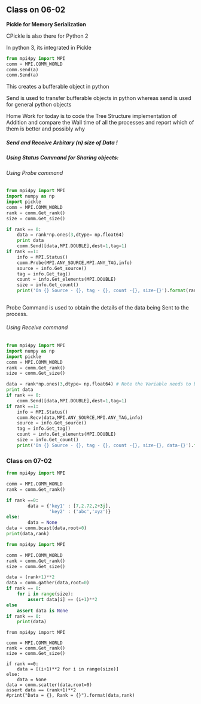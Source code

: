 ## Class on 06-02 

**Pickle for Memory Serialization**

CPickle is also there for Python 2 

In python 3, its integrated in Pickle

```python
from mpi4py import MPI
comm = MPI.COMM_WORLD
comm.send(a)
comm.Send(a)
```

This creates a bufferable object in python

Send is used to transfer bufferable objects in python whereas send is used for general python objects 

Home Work for today is to code the Tree Structure implementation of Addition and compare the Wall time of all the processes and report which of them is better and possibly why 

##### Send and Receive Arbitary (n) size of Data !

##### Using Status Command for Sharing objects:

###### Using Probe command 

```python
from mpi4py import MPI
import numpy as np
import pickle
comm = MPI.COMM_WORLD
rank = comm.Get_rank()
size = comm.Get_size()

if rank == 0:
	data = rank*np.ones(3,dtype= np.float64)
	print data
	comm.Send([data,MPI.DOUBLE],dest=1,tag=1)
if rank ==1:
	info = MPI.Status()
	comm.Probe(MPI.ANY_SOURCE,MPI.ANY_TAG,info)
	source = info.Get_source()
	tag = info.Get_tag()
	count = info.Get_elements(MPI.DOUBLE)
	size = info.Get_count()
	print('On {} Source - {}, tag - {}, count -{}, size-{}').format(rank,source,tag,count,size)
	
```

Probe Command is used to obtain the details of the data being Sent to the process. 

###### Using Receive command

```python
from mpi4py import MPI
import numpy as np
import pickle
comm = MPI.COMM_WORLD
rank = comm.Get_rank()
size = comm.Get_size()

data = rank*np.ones(3,dtype= np.float64) # Note the Variable needs to be declared in this case 
print data
if rank == 0:
	comm.Send([data,MPI.DOUBLE],dest=1,tag=1)
if rank ==1:
	info = MPI.Status()
	comm.Recv(data,MPI.ANY_SOURCE,MPI.ANY_TAG,info)
	source = info.Get_source()
	tag = info.Get_tag()
	count = info.Get_elements(MPI.DOUBLE)
	size = info.Get_count()
	print('On {} Source - {}, tag - {}, count -{}, size-{}, data-{}').format(rank,source,tag,count,size,data)
```

### Class on 07-02 

```python
from mpi4py import MPI

comm = MPI.COMM_WORLD
rank = comm.Get_rank()

if rank ==0:
    	data = {'key1' : [7,2.72,2+3j],
                'key2' : ('abc','xyz')}
else:
        data = None
data = comm.bcast(data,root=0)
print(data,rank)
```

```python
from mpi4py import MPI

comm = MPI.COMM_WORLD
rank = comm.Get_rank()
size = comm.Get_size()

data = (rank+1)**2
data = comm.gather(data,root=0)
if rank == 0:
	for i in range(size):
        assert data[i] == (i+1)**2
else 
	assert data is None
if rank == 0:
    print(data)
```

```
from mpi4py import MPI

comm = MPI.COMM_WORLD
rank = comm.Get_rank()
size = comm.Get_size()

if rank ==0:
	data = [(i+1)**2 for i in range(size)]
else:
	data = None
data = comm.scatter(data,root=0)
assert data == (rank+1)**2	
#print("Data = {}, Rank = {}").format(data,rank)

```

